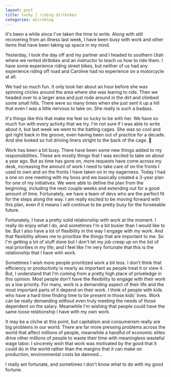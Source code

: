 ```yaml
---
layout: post
title: lucky | riding dirtbikes
categories: microblog
---
```


It's been a while since I've taken the time to write. Along with still recovering from an illness last week, I have been busy with work and other items that have been taking up space in my mind. 

Yesterday, I took the day off and my partner and I headed to southern Utah where we rented dirtbikes and an instructor to teach us how to ride them. I have some experience riding street bikes, but neither of us had any experience riding off road and Caroline had no experience on a motorcycle at all. 

We had so much fun. It only took her about an hour before she was spinning circles around the area where she was learing to ride. Then we headed over to a larger area and just rode around in the dirt and climbed some small hills. There were so many times when she just sent it up a hill that even I was a little nervous to take on. She really is such a badass. 

It's things like this that make me feel so lucky to be with her. We have so much fun with every activity that we try. I'm not sure if I was able to write about it, but last week we went to the batting cages. She was so cool and got right back in the groove, even having been out of practice for a decade. And she looked so hot driving liners stright to the back of the cage. 🥵

Work has been a bit busy. There have been some new things added to my responsibilities. These are mostly things that I was excited to take on about a year ago. But as time has gone on, more requests have come across my desk, increasing the amount of work I need to take care of on the fronts I used to own and on the fronts I have taken on in my eagerness. Today I had a one on one meeting with my boss and we basically created a 3-year plan for one of my initiatives. We were able to define the plan from the beginning, including the next couple weeks and extending out for a good amount of time. Fortunately, we have a team of devs who are the perfect fit for the steps along the way. I am really excited to be moving forward with this plan, even if it means I will continue to be pretty busy for the forseeable future.

Fortunately, I have a pretty solid relationship with work at the moment. I really do enjoy what I do, and sometimes I'm a bit busier than I would like to be. But I also have a lot of flexibility in the way I engage with my work. And that flexibility allows me to prioritize the things that are important to me. So I'm getting a lot of stuff done but I don't let my job creep up on the list of real priorities in my life; and I feel like I'm very fortunate that this is the relationship that I have with work. 

Sometimes I wish more people prioritized work a bit less. I don't think that efficiency or productivity is nearly as important as people treat it or view it. But, I understand that I'm coming from a pretty high place of priveledge in this opinion. Most people don't have the flexibility to engage with their work as a low priority. For many, work is a demanding aspect of their life and the most important parts of it depend on their work. I think of people with kids who have a hard time finding time to be present in those kids' lives. Work can be really demanding without even truly meeting the needs of those dependent on the salary. Meanwhile I'm wishing that people could have the same loose relationship I have with my own work. 

It may be a cliche at this point, but capitalism and consumerism really are big problems in our world. There are far more pressing problems across the world that affect millions of people, meanwhile a handful of economic elites drive other millions of people to waste their time with meaningless wasteful wage labor. I sincerely wish that work was motivated by the good that it could do in the world rather than the margins that it can make on production, environmental costs be damned...

I really am fortunate, and sometimes I don't know what to do with my good fortune. 
